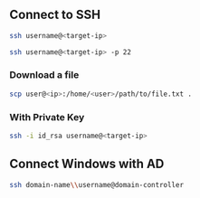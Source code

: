 ## Connect to SSH
```bash
ssh username@<target-ip>
```
```bash
ssh username@<target-ip> -p 22
```

### Download a file
```bash
scp user@<ip>:/home/<user>/path/to/file.txt .
```

### With Private Key
```bash
ssh -i id_rsa username@<target-ip>
```

## Connect Windows with AD
```bash
ssh domain-name\\username@domain-controller
```
